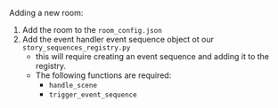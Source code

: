 Adding a new room:
1. Add the room to the `room_config.json`
2. Add the event handler event sequence object ot our `story_sequences_registry.py`
    - this will require creating an event sequence and adding it to the registry.
    - The following functions are required:
        - `handle_scene`
        - `trigger_event_sequence`

